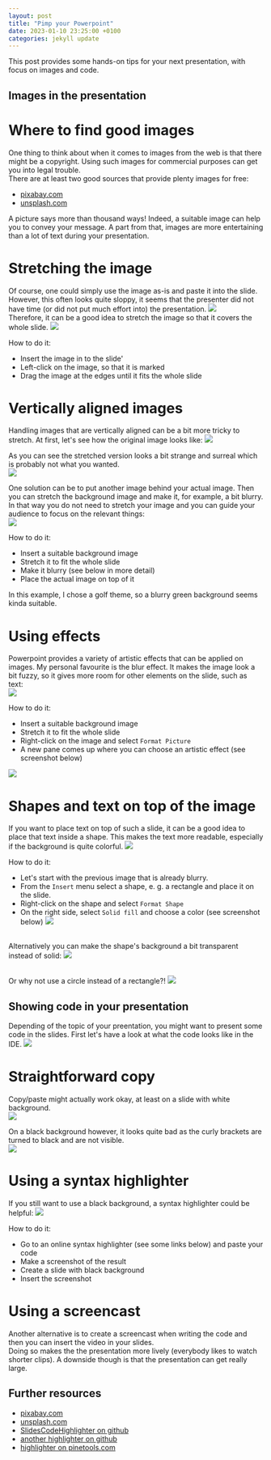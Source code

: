 ```yaml
---
layout: post
title: "Pimp your Powerpoint"
date: 2023-01-10 23:25:00 +0100
categories: jekyll update
---
```


This post provides some hands-on tips for your next presentation, with focus on images and code.

## Images in the presentation

# Where to find good images
One thing to think about when it comes to images from the web is that there might be a copyright. Using such images for commercial purposes can get you into legal trouble.<br>
There are at least two good sources that provide plenty images for free:

* [pixabay.com](http://www.pixabay.com)
* [unsplash.com](http://www.unsplash.com)

A picture says more than thousand ways! Indeed, a suitable image can help you to convey your message. A part from that, images are more entertaining than a lot of text during your presentation.

# Stretching the image
Of course, one could simply use the image as-is and paste it into the slide. However, this often looks quite sloppy, it seems that the presenter did not have time (or did not put much effort into) the presentation.
![](/assets/pimp-ppt/01-image-dump-small.png)
<br>Therefore, it can be a good idea to stretch the image so that it covers the whole slide.
![](/assets/pimp-ppt/02-image-stretched-small.png)

How to do it:

* Insert the image in to the slide'
* Left-click on the image, so that it is marked
* Drag the image at the edges until it fits the whole slide 

# Vertically aligned images
Handling images that are vertically aligned can be a bit more tricky to stretch. At first, let's see how the original image looks like:
![](/assets/pimp-ppt/03-vertical-image-original-small.png)

As you can see the stretched version looks a bit strange and surreal which is probably not what you wanted.<br>
![](/assets/pimp-ppt/04-image-vertical-stretched-small.png)

One solution can be to put another image behind your actual image. Then you can stretch the background image and make it, for example, a bit blurry.<br>
In that way you do not need to stretch your image and you can guide your audience to focus on the relevant things:<br>
![](/assets/pimp-ppt/05-image-vertical-blurred-background-small.png)

How to do it:

* Insert a suitable background image
* Stretch it to fit the whole slide
* Make it blurry (see below in more detail)
* Place the actual image on top of it

In this example, I chose a golf theme, so a blurry green background seems kinda suitable.

# Using effects
Powerpoint provides a variety of artistic effects that can be applied on images. My personal favourite is the blur effect. It makes the image look a bit fuzzy, so it gives more room for other elements on the slide, such as text:<br>
![](/assets/pimp-ppt/06-image-blur-small.png)

How to do it:

* Insert a suitable background image
* Stretch it to fit the whole slide
* Right-click on the image and select `Format Picture`
* A new pane comes up where you can choose an artistic effect (see screenshot below)

![](/assets/pimp-ppt/07-artistic-effect-small.png)

# Shapes and text on top of the image
If you want to place text on top of such a slide, it can be a good idea to place that text inside a shape. This makes the text more readable, especially if the background is quite colorful.
![](/assets/pimp-ppt/08-shape-over-image-solid.png)

How to do it:

* Let's start with the previous image that is already blurry.
* From the `Insert` menu select a shape, e. g. a rectangle and place it on the slide.
* Right-click on the shape and select `Format Shape`
* On the right side, select `Solid fill` and choose a color (see screenshot below)
![](/assets/pimp-ppt/09-shape-solid-color.png)

<br>Alternatively you can make the shape's background a bit transparent instead of solid:
![](/assets/pimp-ppt/10-shape-over-image-transparent.png)

<br>Or why not use a circle instead of a rectangle?!
![](/assets/pimp-ppt/11-shape-over-image-circle.png)


## Showing code in your presentation
Depending of the topic of your preentation, you might want to present some code in the slides.
First let's have a look at what the code looks like in the IDE.
![](/assets/pimp-ppt/12-original-code-from-intellij.png)
 
# Straightforward copy
Copy/paste might actually work okay, at least on a slide with white background.<br>
![](/assets/pimp-ppt/13-code-on-white-slide.png)

On a black background however, it looks quite bad as the curly brackets are turned to black and are not visible.<br>
![](/assets/pimp-ppt/14-code-on-black-slide.png)

# Using a syntax highlighter
If you still want to use a black background, a syntax highlighter could be helpful:
![](/assets/pimp-ppt/15-code-from-highlighter.png)

How to do it:

* Go to an online syntax highlighter (see some links below) and paste your code
* Make a screenshot of the result
* Create a slide with black background
* Insert the screenshot

# Using a screencast
Another alternative is to create a screencast when writing the code and then you can insert the video in your slides.<br>
Doing so makes the the presentation more lively (everybody likes to watch shorter clips). A downside though is that the presentation can get really large.

## Further resources

* [pixabay.com](http://www.pixabay.com)
* [unsplash.com](http://www.unsplash.com)
* [SlidesCodeHighlighter on github](https://romannurik.github.io/SlidesCodeHighlighter)
* [another highlighter on github](https://emn178.github.io/online-tools/syntax_highlight.html)
* [highlighter on pinetools.com](https://pinetools.com/syntax-highlighter)
